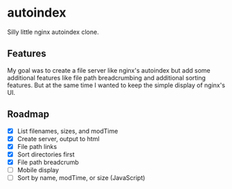 # autoindex

Silly little nginx autoindex clone.

## Features

My goal was to create a file server like nginx's autoindex but add some additional features like file path breadcrumbing and additional sorting features. But at the same time I wanted to keep the simple display of nginx's UI.

## Roadmap

- [x] List filenames, sizes, and modTime
- [x] Create server, output to html
- [x] File path links
- [x] Sort directories first
- [x] File path breadcrumb
- [ ] Mobile display
- [ ] Sort by name, modTime, or size (JavaScript)
